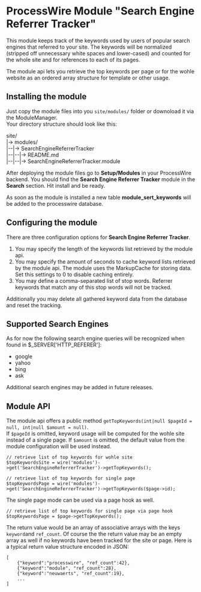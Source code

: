 # ProcessWire Module "Search Engine Referrer Tracker" #

This module keeps track of the keywords used by users of popular search engines that referred to your site. The keywords will be normalized (stripped off unnecessary white spaces and lower-cased) and counted for the whole site and for references to each of its pages.

The module api lets you retrieve the top keywords per page or for the wohle website as an ordered array structure for template or other usage.

## Installing the module ##

Just copy the module files into you `site/modules/` folder or downoload it via the ModuleManager.  
Your directory structure should look like this:  

site/  
|-> modules/  
|--|-> SearchEngineReferrerTracker  
|--|--|-> README.md  
|--|--|-> SearchEngineReferrerTracker.module  
 
After deploying the module files go to **Setup/Modules** in your ProcessWire backend. You should find the **Search Engine Referrer Tracker** module in the **Search** section. Hit install and be ready.

As soon as the module is installed a new table **module_sert_keywords** will be added to the processwire database.

## Configuring the module ##

There are three configuration options for **Search Engine Referrer Tracker**.

1. You may specify the length of the keywords list retrieved by the module api.
2. You may specify the amount of seconds to cache keyword lists retrieved by the module api. The module uses the MarkupCache for storing data. Set this settings to 0 to disable caching entirely. 
3. You may define a comma-separated list of stop words. Referrer keywords that match any of this stop words will not be tracked.

Additionally you may delete all gathered keyword data from the database and reset the tracking.

## Supported Search Engines ##

As for now the following search engine queries will be recognized when found in $_SERVER['HTTP_REFERER']:

- google
- yahoo
- bing
- ask

Additional search engines may be added in future releases.

## Module API ##

The module api offers a public method `getTopKeywords(int|null $pageId = null, int|null $amount = null)`.  
If `$pageId` is omitted, keyword usage will be computed for the wohle site instead of a single page. If `$amount` is omitted, the default value from the module configuration will be used instead.

	// retrieve list of top keywords for wohle site
	$topKeywordsSite = wire('modules')->get('SearchEngineReferrerTracker')->getTopKeywords();

	// retrieve list of top keywords for single page
	$topKeywordsPage = wire('modules')->get('SearchEngineReferrerTracker')->getTopKeywords($page->id);

The single page mode can be used via a page hook as well.

	// retrieve list of top keywords for single page via page hook
	$topKeywordsPage = $page->getTopKeywords();

The return value would be an array of associative arrays with the keys `keyword`and `ref_count`. Of course the the return value may be an empty array as well if no keywords have been tracked for the site or page.
Here is a typical return value structure encoded in JSON:

	[
		{"keyword":"processwire", "ref_count":42},
		{"keyword":"module", "ref_count":28},
		{"keyword":"neuwaerts", "ref_count":19},
		...
	]